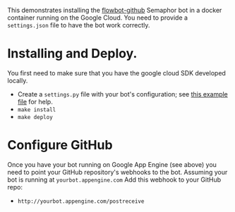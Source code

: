 This demonstrates installing the [flowbot-github](https://github.com/SpiderOak/flowbot-github) Semaphor bot in a docker container running on the Google Cloud.
You need to provide a `settings.json` file to have the bot work correctly.

# Installing and Deploy.
You first need to make sure that you have the google cloud SDK developed locally. 

- Create a `settings.py` file with your bot's configuration; see [this example file](https://github.com/SpiderOak/flowbot-github/blob/master/src/settings.json.example) for help.
- `make install`
- `make deploy`

# Configure GitHub
Once you have your bot running on Google App Engine (see above) you need to point your GitHub repository's webhooks to the bot. Assuming your bot is running at `yourbot.appengine.com` Add this webhook to your GitHub repo:
- `http://yourbot.appengine.com/postreceive`